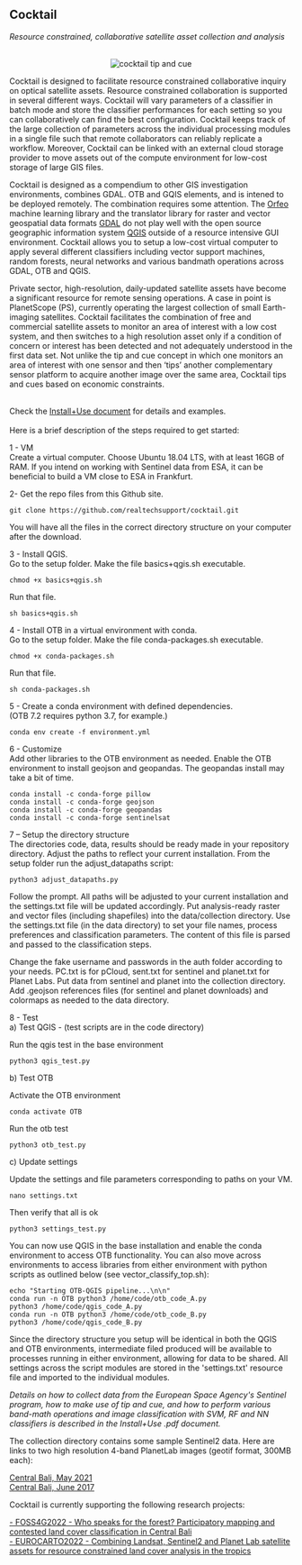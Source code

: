 ## Cocktail 

<i> Resource constrained, collaborative satellite asset collection and analysis </i>
<br><br>

<p align="center">
  <img src="https://github.com/realtechsupport/cocktail/blob/main/imgs/tip+cue5.png?raw=true" alt="cocktail tip and cue"/>
</p>

Cocktail is designed to facilitate resource constrained collaborative inquiry on optical satellite assets. Resource constrained collaboration is supported in several different ways. Cocktail will vary parameters of a classifier in batch mode and store the classifier performances for each setting so you can collaboratively can find the best configuration. Cocktail keeps track of the large collection of parameters across the individual processing modules in a single file such that remote collaborators can reliably replicate a workflow. Moreover, Cocktail can be linked with an external cloud storage provider to move assets out of the compute environment for low-cost storage of large GIS files. 

Cocktail is designed as a compendium to other GIS investigation environments, combines GDAL. OTB and GQIS elements, and is intened to be deployed remotely. The combination requires some attention. The [Orfeo](https://www.orfeo-toolbox.org/tag/machine-learning/) machine learning library and the translator library for raster and vector geospatial data formats [GDAL](https://gdal.org/) do not play well with the open source geographic information system [QGIS](https://qgis.org) outside of a resource intensive GUI environment.  Cocktail allows you to setup a low-cost virtual computer to apply several different classifiers including vector support machines, random forests, neural networks and various bandmath operations across GDAL, OTB and QGIS.

Private sector, high-resolution, daily-updated satellite assets have become a significant resource for remote sensing operations. A case in point is PlanetScope (PS), currently operating the largest collection of small Earth-imaging satellites. Cocktail facilitates the combination of free and commercial satellite assets to monitor  an area of interest with a low cost system, and then switches to a high resolution asset only if a condition of concern or interest has been detected and not adequately understood in the first data set. Not unlike the tip and cue concept in which one monitors an area of interest with one sensor and then ‘tips’ another complementary sensor platform to acquire another image over the same area, Cocktail tips and cues based on economic constraints.<br><br>

Check the [Install+Use document](https://github.com/realtechsupport/cocktail/blob/main/Install+Use.pdf) for details and examples.
<br><br>
Here is a brief description of the steps required to get started:

1 - VM <br>
Create a virtual computer. Choose Ubuntu 18.04 LTS, with at least 16GB of RAM. If you intend on working with Sentinel data from ESA, it can be beneficial to build a VM close to ESA in Frankfurt. <br>

2- Get the repo files from this Github site. <br>

	git clone https://github.com/realtechsupport/cocktail.git
	
You will have all the files in the correct directory structure on your computer after the download. <br>

3 - Install QGIS. <br>
Go to the setup folder. Make the file basics+qgis.sh executable.<br>

  	chmod +x basics+qgis.sh
	
Run that file. <br>

  	sh basics+qgis.sh

4 - Install OTB in a virtual environment with conda. <br>
Go to the setup folder. Make the file conda-packages.sh executable. <br>

  	chmod +x conda-packages.sh
	
Run that file. <br>

  	sh conda-packages.sh
	
5 - Create a conda environment with defined dependencies.<br>
(OTB 7.2 requires python 3.7, for example.)

	conda env create -f environment.yml
	

6 - Customize <br>
Add other libraries to the OTB environment as needed. Enable the OTB environment to install geojson and geopandas. The geopandas install may take a bit of time. <br>

	conda install -c conda-forge pillow
	conda install -c conda-forge geojson
	conda install -c conda-forge geopandas
	conda install -c conda-forge sentinelsat

	
7 – Setup the directory structure <br>
The directories code, data, results should be ready made in your repository directory.
Adjust the paths to reflect your current installation. From the setup folder run the adjust_datapaths script:

	python3 adjust_datapaths.py 
	
Follow the prompt. All paths will be adjusted to your current installation and the settings.txt file will be updated accordingly. 
Put analysis-ready raster and vector files (including shapefiles) into the data/collection directory. Use the settings.txt file (in the data directory) to set your file names, process preferences and classification parameters. The content of this file is parsed and passed to the classification steps.

Change the fake username and passwords in the auth folder according to your needs. PC.txt is for pCloud, sent.txt for sentinel and planet.txt for Planet Labs. Put data from sentinel and planet into the collection directory. Add .geojson references files (for sentinel and planet downloads) and colormaps as needed to the data directory. 



  
8 - Test<br>
a) Test QGIS - (test scripts are in the code directory)

Run the qgis test in the base environment <br>

  	python3 qgis_test.py
	

b) Test OTB

Activate the OTB environment <br>

  	conda activate OTB
	
Run the otb test <br>

  	python3 otb_test.py
	
c) Update settings
	
Update the settings and file parameters corresponding to paths on your VM.

	nano settings.txt
	
Then verify that all is ok

	python3 settings_test.py
  
  
You can now use QGIS in the base installation and enable the conda environment to access OTB functionality. 
You can also move across environments to access libraries from either environment with python scripts as outlined below (see vector_classify_top.sh): <br>

  	echo "Starting OTB-QGIS pipeline...\n\n" 
  	conda run -n OTB python3 /home/code/otb_code_A.py 
  	python3 /home/code/qgis_code_A.py 
  	conda run -n OTB python3 /home/code/otb_code_B.py 
  	python3 /home/code/qgis_code_B.py 
	 
	 
Since the directory structure you setup will be identical in both the QGIS and OTB environments, intermediate filed produced will be available to processes running in either environment, allowing for data to be shared. All settings across the script modules are stored in the 'settings.txt' resource file and imported to the individual modules.

<i>Details on how to collect data from the European Space Agency's Sentinel program, how to make use of tip and cue, and how to perform various band-math operations and image classification with SVM, RF and NN classifiers is described in the Install+Use .pdf document.</i>

The collection directory contains some sample Sentinel2 data. Here are links to two high resolution 4-band PlanetLab images (geotif format, 300MB each):

[Central Bali, May 2021](https://filedn.com/lqzjnYhpY3yQ7BdfTulG1yY/cocktail_PS_rastersamples/area2_0501_2021_4band.tif)
<br>
[Central Bali, June 2017](https://filedn.com/lqzjnYhpY3yQ7BdfTulG1yY/cocktail_PS_rastersamples/area2_0617_2017_4band.tif)


Cocktail is currently supporting the following research projects:

[- FOSS4G2022 - Who speaks for the forest? Participatory mapping and contested land cover classification in Central Bali](https://www.researchgate.net/publication/361913433_WHO_SPEAKS_FOR_THE_FOREST_LOCAL_KNOWLEDGE_PARTICIPATORY_MAPPING_and_COLLABORATIVE_EVALUATION_for_GIS_ANALYSIS_in_the_TROPICS_of_CENTRAL_BALI_INDONESIA) <br>
[- EUROCARTO2022 - Combining Landsat, Sentinel2 and Planet Lab satellite assets for resource constrained land cover analysis in the tropics](https://www.researchgate.net/publication/361913251_Combining_Landsat_Sentinel2_and_Planet_Lab_satellite_assets_for_resource-constrained_land_cover_analysis_in_the_tropics)


